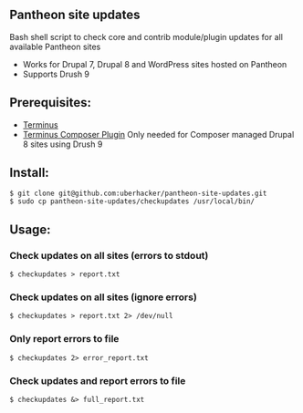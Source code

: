 ## Pantheon site updates
Bash shell script to check core and contrib module/plugin updates for all available Pantheon sites

- Works for Drupal 7, Drupal 8 and WordPress sites hosted on Pantheon
- Supports Drush 9

## Prerequisites:
- [Terminus](https://github.com/pantheon-systems/terminus)
- [Terminus Composer Plugin](https://github.com/pantheon-systems/terminus-composer-plugin) <sup>*</sup>
<sup>*</sup>Only needed for Composer managed Drupal 8 sites using Drush 9

## Install:
```
$ git clone git@github.com:uberhacker/pantheon-site-updates.git
$ sudo cp pantheon-site-updates/checkupdates /usr/local/bin/
```
## Usage:
### Check updates on all sites (errors to stdout)
```
$ checkupdates > report.txt
```
### Check updates on all sites (ignore errors)
```
$ checkupdates > report.txt 2> /dev/null
```
### Only report errors to file
```
$ checkupdates 2> error_report.txt
```
### Check updates and report errors to file
```
$ checkupdates &> full_report.txt
```
